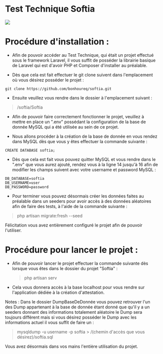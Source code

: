 # Test Technique Softia

![](https://media-exp1.licdn.com/dms/image/C4D1BAQGOr8hS0LXppQ/company-background_10000/0/1557303164792?e=2159024400&v=beta&t=qRwdIy4Zpb5-usIEftTkmvKwCjb0ewD8ydHvFro2v1o)

# Procédure d'installation :

- Afin de pouvoir accéder au Test Technique, qui était un projet effectué sous le framework Laravel, il vous suffit de posséder la librairie basique de Laravel qui est d'avoir PHP et Composer d'installer au préalable.

- Dès que cela est fait effectuer le git clone suivent dans l'emplacement où vous désirez posséder le projet :

```
git clone https://github.com/bonhoureq/softia.git
```

- Ensuite veuillez vous rendre dans le dossier à l'emplacement suivant :

> /softia/Softia

- Afin de pouvoir faire correctement fonctionner le projet, veuillez à mettre en place un ".env" possédant la configuration de la base de donnée MySQL qui a été utilisée au sein de ce projet.

- Nous allons procéder à la création de la base de donnée en vous rendez dans MySQL dès que vous y êtes effectuer la commande suivante :

```
CREATE DATABASE softia;
```

- Dès que cela est fait vous pouvez quitter MySQL et vous rendre dans le ".env" que vous aurez ajouté, rendez vous à la ligne 14 jusqu'à 16 afin de modifier les champs suivent avec votre username et password MySQL :

```
DB_DATABASE=softia
DB_USERNAME=user
DB_PASSWORD=password
```

- Pour terminer vous pouvez désormais créer les données faites au préalable dans un seeders pour avoir accès à des données aléatoires afin de faire des tests, à l'aide de la commande suivante :

> php artisan migrate:fresh --seed

Félicitation vous avez entièrement configuré le projet afin de pouvoir l'utiliser.

# Procédure pour lancer le projet :

- Afin de pouvoir lancer le projet effectuer la commande suivante dès lorsque vous êtes dans le dossier du projet "Softia" :

  > php artisan serv

- Cela vous donnera accès à la base localhost pour vous rendre sur l'application dédiée à la création d'attestation.

Notes : Dans le dossier DumpBaseDeDonnée vous pouvez retrouver l'un des Dump appartenant à la base de donnée étant donné que qu'il y a un seeders donnant des informations totalement aléatoire le Dump sera toujours différent mais si vous désirez posséder le Dump avec les informations actuel il vous suffit de faire un :

> mysqldump -u username -p softia > /(chemin d'accès que vous désirez)/softia.sql

Vous avez désormais dans vos mains l'entière utilisation du projet.
